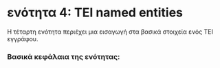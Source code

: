 <h1>ενότητα 4: TEI named entities </h1>

Η τέταρτη ενότητα περιέχει μια εισαγωγή στα βασικά στοιχεία ενός ΤΕΙ εγγράφου. </lb>

 <h3>Βασικά κεφάλαια της ενότητας:</h3>
<ul>
